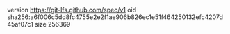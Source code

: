 version https://git-lfs.github.com/spec/v1
oid sha256:a6f006c5dd8fc4755e2e2f1ae906b826ec1e51f464250132efc4207d45af07c1
size 256369
